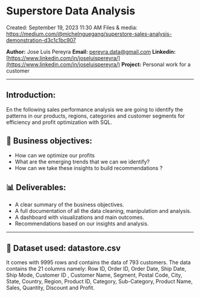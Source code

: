 # Superstore Data Analysis

Created: September 19, 2023 11:30 AM
Files & media: https://medium.com/@michelnguegang/superstore-sales-analysis-demonstration-d3c1c1bc907

**Author:** Jose Luis Pereyra
**Email:** pereyra.data@gmail.com
**Linkedin:** [https://www.linkedin.com/in/joseluispereyra/](https://www.linkedin.com/in/joseluispereyra/)
**Project:** Personal work for a customer

---

## Introduction:

En the following sales performance analysis we are going to identify the patterns in our products, regions, categories and customer segments for efficiency and profit optimization with SQL. 

## 💼 Business objectives:

- How can we optimize our profits
- What are the emerging trends that we can we identify?
- How can we take these insights to build recommendations ?

## 📊 **Deliverables:**

- A clear summary of the business objectives.
- A full documentation of all the data cleaning, manipulation and analysis.
- A dashboard with visualizations and main outcomes.
- Recommendations based on our insights and analysis.

---

## 📂 Dataset used: datastore.csv

It comes with 9995 rows and contains the data of 793 customers. The data contains the 21 columns namely: Row ID, Order ID, Order Date, Ship Date, Ship Mode, Customer ID , Customer Name, Segment, Postal Code, City, State, Country, Region, Product ID, Category, Sub-Category, Product Name, Sales, Quantity, Discount and Profit.